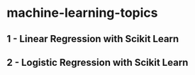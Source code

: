 # machine-learning-topics
## 1 - Linear Regression with Scikit Learn
## 2 - Logistic Regression with Scikit Learn
